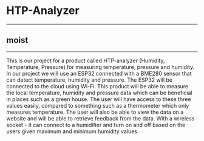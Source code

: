 # HTP-Analyzer
___
## moist
___
This is our project for a product called HTP-analyzer (Humidity, Temperature, Pressure) for measuring
temperature, pressure and humidity. In our project we will use an ESP32 connected with a BME280 sensor
that can detect temperature, humidity and pressure. The ESP32 will be connected to the cloud using
Wi-Fi. This product will be able to measure the local temperature, humidity and pressure data which can be
beneficial in places such as a green house. The user will have access to these three values easily, compared
to something such as a thermometer which only measures temperature. The user will also be able to view
the data on a website and will be able to retrieve feedback from the data. With a wireless socket - it can
connect to a humidifier and turn on and off based on the users given maximum and minimum humidity
values.
